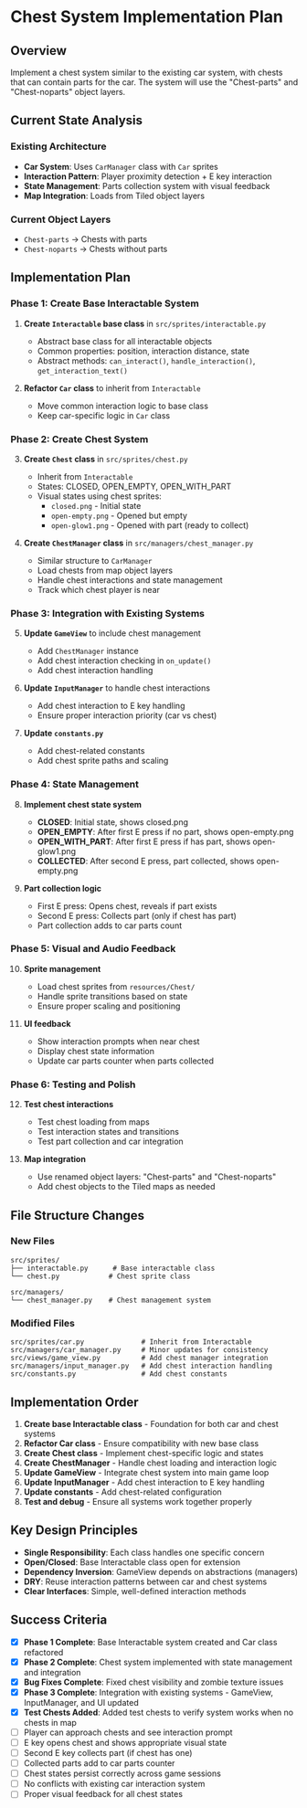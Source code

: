 # Chest System Implementation Plan

## Overview
Implement a chest system similar to the existing car system, with chests that can contain parts for the car. The system will use the "Chest-parts" and "Chest-noparts" object layers.

## Current State Analysis

### Existing Architecture
- **Car System**: Uses `CarManager` class with `Car` sprites
- **Interaction Pattern**: Player proximity detection + E key interaction
- **State Management**: Parts collection system with visual feedback
- **Map Integration**: Loads from Tiled object layers

### Current Object Layers
- `Chest-parts` → Chests with parts
- `Chest-noparts` → Chests without parts

## Implementation Plan

### Phase 1: Create Base Interactable System
1. **Create `Interactable` base class** in `src/sprites/interactable.py`
   - Abstract base class for all interactable objects
   - Common properties: position, interaction distance, state
   - Abstract methods: `can_interact()`, `handle_interaction()`, `get_interaction_text()`

2. **Refactor `Car` class** to inherit from `Interactable`
   - Move common interaction logic to base class
   - Keep car-specific logic in `Car` class

### Phase 2: Create Chest System
3. **Create `Chest` class** in `src/sprites/chest.py`
   - Inherit from `Interactable`
   - States: CLOSED, OPEN_EMPTY, OPEN_WITH_PART
   - Visual states using chest sprites:
     - `closed.png` - Initial state
     - `open-empty.png` - Opened but empty
     - `open-glow1.png` - Opened with part (ready to collect)

4. **Create `ChestManager` class** in `src/managers/chest_manager.py`
   - Similar structure to `CarManager`
   - Load chests from map object layers
   - Handle chest interactions and state management
   - Track which chest player is near

### Phase 3: Integration with Existing Systems
5. **Update `GameView`** to include chest management
   - Add `ChestManager` instance
   - Add chest interaction checking in `on_update()`
   - Add chest interaction handling

6. **Update `InputManager`** to handle chest interactions
   - Add chest interaction to E key handling
   - Ensure proper interaction priority (car vs chest)

7. **Update `constants.py`**
   - Add chest-related constants
   - Add chest sprite paths and scaling

### Phase 4: State Management
8. **Implement chest state system**
   - **CLOSED**: Initial state, shows closed.png
   - **OPEN_EMPTY**: After first E press if no part, shows open-empty.png
   - **OPEN_WITH_PART**: After first E press if has part, shows open-glow1.png
   - **COLLECTED**: After second E press, part collected, shows open-empty.png

9. **Part collection logic**
   - First E press: Opens chest, reveals if part exists
   - Second E press: Collects part (only if chest has part)
   - Part collection adds to car parts count

### Phase 5: Visual and Audio Feedback
10. **Sprite management**
    - Load chest sprites from `resources/Chest/`
    - Handle sprite transitions based on state
    - Ensure proper scaling and positioning

11. **UI feedback**
    - Show interaction prompts when near chest
    - Display chest state information
    - Update car parts counter when parts collected

### Phase 6: Testing and Polish
12. **Test chest interactions**
    - Test chest loading from maps
    - Test interaction states and transitions
    - Test part collection and car integration

13. **Map integration**
    - Use renamed object layers: "Chest-parts" and "Chest-noparts"
    - Add chest objects to the Tiled maps as needed

## File Structure Changes

### New Files
```
src/sprites/
├── interactable.py      # Base interactable class
└── chest.py            # Chest sprite class

src/managers/
└── chest_manager.py    # Chest management system
```

### Modified Files
```
src/sprites/car.py              # Inherit from Interactable
src/managers/car_manager.py     # Minor updates for consistency
src/views/game_view.py          # Add chest manager integration
src/managers/input_manager.py   # Add chest interaction handling
src/constants.py                # Add chest constants
```

## Implementation Order

1. **Create base Interactable class** - Foundation for both car and chest systems
2. **Refactor Car class** - Ensure compatibility with new base class
3. **Create Chest class** - Implement chest-specific logic and states
4. **Create ChestManager** - Handle chest loading and interaction logic
5. **Update GameView** - Integrate chest system into main game loop
6. **Update InputManager** - Add chest interaction to E key handling
7. **Update constants** - Add chest-related configuration
8. **Test and debug** - Ensure all systems work together properly

## Key Design Principles

- **Single Responsibility**: Each class handles one specific concern
- **Open/Closed**: Base Interactable class open for extension
- **Dependency Inversion**: GameView depends on abstractions (managers)
- **DRY**: Reuse interaction patterns between car and chest systems
- **Clear Interfaces**: Simple, well-defined interaction methods

## Success Criteria

- [x] **Phase 1 Complete**: Base Interactable system created and Car class refactored
- [x] **Phase 2 Complete**: Chest system implemented with state management and integration
- [x] **Bug Fixes Complete**: Fixed chest visibility and zombie texture issues
- [x] **Phase 3 Complete**: Integration with existing systems - GameView, InputManager, and UI updated
- [x] **Test Chests Added**: Added test chests to verify system works when no chests in map
- [ ] Player can approach chests and see interaction prompt
- [ ] E key opens chest and shows appropriate visual state
- [ ] Second E key collects part (if chest has one)
- [ ] Collected parts add to car parts counter
- [ ] Chest states persist correctly across game sessions
- [ ] No conflicts with existing car interaction system
- [ ] Proper visual feedback for all chest states 